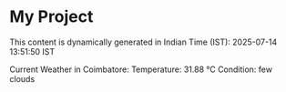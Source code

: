 # My Project

This content is dynamically generated in Indian Time (IST): 2025-07-14 13:51:50 IST


Current Weather in Coimbatore:
Temperature: 31.88 °C
Condition: few clouds
